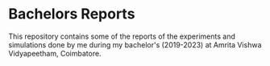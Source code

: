 # Bachelors Reports
This repository contains some of the reports of the experiments and simulations done by me during my bachelor's (2019-2023) at Amrita Vishwa Vidyapeetham, Coimbatore.

